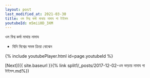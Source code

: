 ```yaml
---
layout: post
last_modified_at: 2021-03-30
title: ওম বিশ্ব কর্মা মাথায় নামায গা টাইমস
youtubeId: m5mii0D_3XM
---
```

 
 
 ওম বিশ্ব কর্মা মাথায় নামায  
 
 -  যিনি বিশ্বের সমস্ত ক্রিয়া বোঝেন 
 
  
 
  
 
 
 
 
 
 


{% include youtubePlayer.html id=page.youtubeId %}
 
[Next]({{ site.baseurl }}{% link  split1/_posts/2017-12-02-ওম ভাড়ায় নামায গা টাইমস.md%})
 
